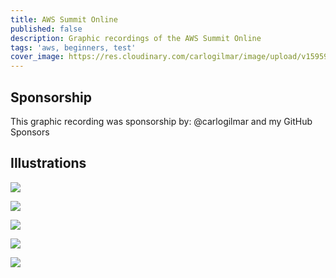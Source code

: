 ```yaml
---
title: AWS Summit Online
published: false
description: Graphic recordings of the AWS Summit Online
tags: 'aws, beginners, test'
cover_image: https://res.cloudinary.com/carlogilmar/image/upload/v1595971782/illustrations/AWSSummit%20Online/IMG_5851_s0ilyr.png
---
```


## Sponsorship

This graphic recording was sponsorship by: @carlogilmar and my GitHub Sponsors

## Illustrations

![](https://res.cloudinary.com/carlogilmar/image/upload/v1595971779/illustrations/AWSSummit%20Online/IMG_5849_tqccj2.png)

![](https://res.cloudinary.com/carlogilmar/image/upload/v1595971782/illustrations/AWSSummit%20Online/IMG_5848_ywihgx.png)

![](https://res.cloudinary.com/carlogilmar/image/upload/v1595971783/illustrations/AWSSummit%20Online/IMG_5867_ai7wvr.png)

![](https://res.cloudinary.com/carlogilmar/image/upload/v1595971782/illustrations/AWSSummit%20Online/IMG_5852_ljxpmr.png)

![](https://res.cloudinary.com/carlogilmar/image/upload/v1595971782/illustrations/AWSSummit%20Online/IMG_5851_s0ilyr.png)
